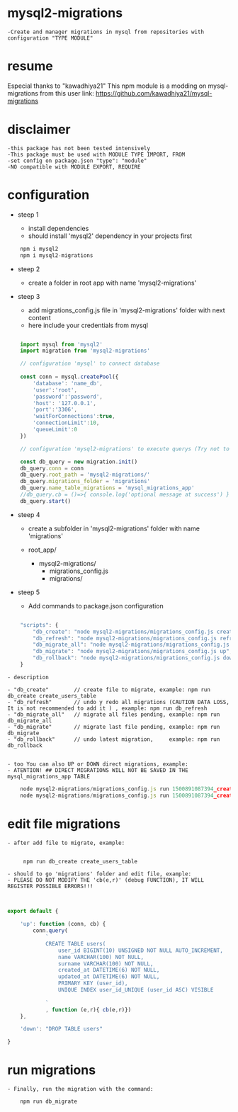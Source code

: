 # mysql2-migrations
    
    -Create and manager migrations in mysql from repositories with configuration "TYPE MODULE"
    
# resume

Especial thanks to "kawadhiya21"
This npm module is a modding on mysql-migrations from this user
link: https://github.com/kawadhiya21/mysql-migrations 

# disclaimer

    -this package has not been tested intensively
    -This package must be used with MODULE TYPE IMPORT, FROM
    -set config on package.json "type": "module"
    -NO compatible with MODULE EXPORT, REQUIRE

# configuration


- steep 1

    - install dependencies
    - should install 'mysql2' dependency in your projects first

```javascript
    npm i mysql2
    npm i mysql2-migrations
```

- steep 2

    - create a folder in root app with name 'mysql2-migrations'

- steep 3

    - add migrations_config.js file in 'mysql2-migrations' folder with next content
    - here include your credentials from mysql

```javascript

    import mysql from 'mysql2'
    import migration from 'mysql2-migrations'

    // configuration 'mysql' to connect database 
    
    const conn = mysql.createPool({
        'database': 'name_db',
        'user':'root',
        'password':'password',
        'host': '127.0.0.1',
        'port':'3306',
        'waitForConnections':true,
        'connectionLimit':10,
        'queueLimit':0
    })

    // configuration 'mysql2-migrations' to execute querys (Try not to change the preset parameters)

    const db_query = new migration.init()
    db_query.conn = conn
    db_query.root_path = 'mysql2-migrations/'
    db_query.migrations_folder = 'migrations'
    db_query.name_table_migrations = 'mysql_migrations_app'
    //db_query.cb = ()=>{ console.log('optional message at success') }
    db_query.start()

```

- steep 4

    - create a subfolder in 'mysql2-migrations' folder with name 'migrations'

    - root_app/
        - mysql2-migrations/
            - migrations_config.js
            - migrations/

- steep 5

    - Add commands to package.json configuration

```javascript

    "scripts": {
        "db_create": "node mysql2-migrations/migrations_config.js create",           
        "db_refresh": "node mysql2-migrations/migrations_config.js refresh",                
        "db_migrate_all": "node mysql2-migrations/migrations_config.js migrate",   
        "db_migrate": "node mysql2-migrations/migrations_config.js up",                   
        "db_rollback": "node mysql2-migrations/migrations_config.js down",                   
    }


```

    - description

    - "db_create"        // create file to migrate, example: npm run db_create create_users_table
    - "db_refresh"       // undo y redo all migrations (CAUTION DATA LOSS, It is not recommended to add it ) , example: npm run db_refresh
    - "db_migrate_all"   // migrate all files pending, example: npm run db_migrate_all
    - "db_migrate"       // migrate last file pending, example: npm run db_migrate
    - "db_rollback"      // undo latest migration,     example: npm run db_rollback 


    - too You can also UP or DOWN direct migrations, example:
    - ATENTION! ## DIRECT MIGRATIONS WILL NOT BE SAVED IN THE mysql_migrations_app TABLE

```javascript
    node mysql2-migrations/migrations_config.js run 1500891087394_create_table_users.js up
    node mysql2-migrations/migrations_config.js run 1500891087394_create_table_users.js down
```

# edit file migrations 

    - after add file to migrate, example:

```javascript

     npm run db_create create_users_table 

```
    
    - should to go 'migrations' folder and edit file, example:
    - PLEASE DO NOT MODIFY THE 'cb(e,r)' (debug FUNCTION), IT WILL REGISTER POSSIBLE ERRORS!!!

```javascript


export default {

    'up': function (conn, cb) {
        conn.query(
            `
            CREATE TABLE users(
                user_id BIGINT(10) UNSIGNED NOT NULL AUTO_INCREMENT,
                name VARCHAR(100) NOT NULL,
                surname VARCHAR(100) NOT NULL,
                created_at DATETIME(6) NOT NULL,
                updated_at DATETIME(6) NOT NULL,
                PRIMARY KEY (user_id),
                UNIQUE INDEX user_id_UNIQUE (user_id ASC) VISIBLE
    
            `
            , function (e,r){ cb(e,r)})
    },

    'down': "DROP TABLE users"

}

```


# run migrations

    - Finally, run the migration with the command:

```javascript
    npm run db_migrate
```